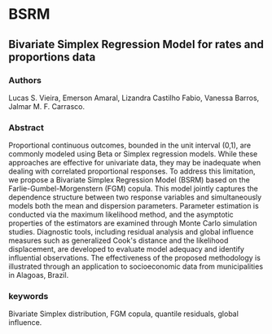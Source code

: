 # BSRM
## Bivariate Simplex Regression Model for rates and proportions data
### Authors
Lucas S. Vieira,
Emerson Amaral,
Lizandra Castilho Fabio,
Vanessa Barros,
Jalmar M. F. Carrasco.
### Abstract
Proportional continuous outcomes, bounded in the unit interval (0,1), are commonly modeled using Beta or Simplex regression models. While these approaches are effective for univariate data, they may be inadequate when dealing with correlated proportional responses. To address this limitation, we propose a Bivariate Simplex Regression Model (BSRM) based on the Farlie-Gumbel-Morgenstern (FGM) copula. This model jointly captures the dependence structure between two response variables and simultaneously models both the mean and dispersion parameters. Parameter estimation is conducted via the maximum likelihood method, and the asymptotic properties of the estimators are examined through Monte Carlo simulation studies. Diagnostic tools, including residual analysis and global influence measures such as generalized Cook's distance and the likelihood displacement, are developed to evaluate model adequacy and identify influential observations. The effectiveness of the proposed methodology is illustrated through an application to socioeconomic data from municipalities in Alagoas, Brazil.
### keywords
Bivariate Simplex distribution, FGM copula, quantile residuals, global influence.


